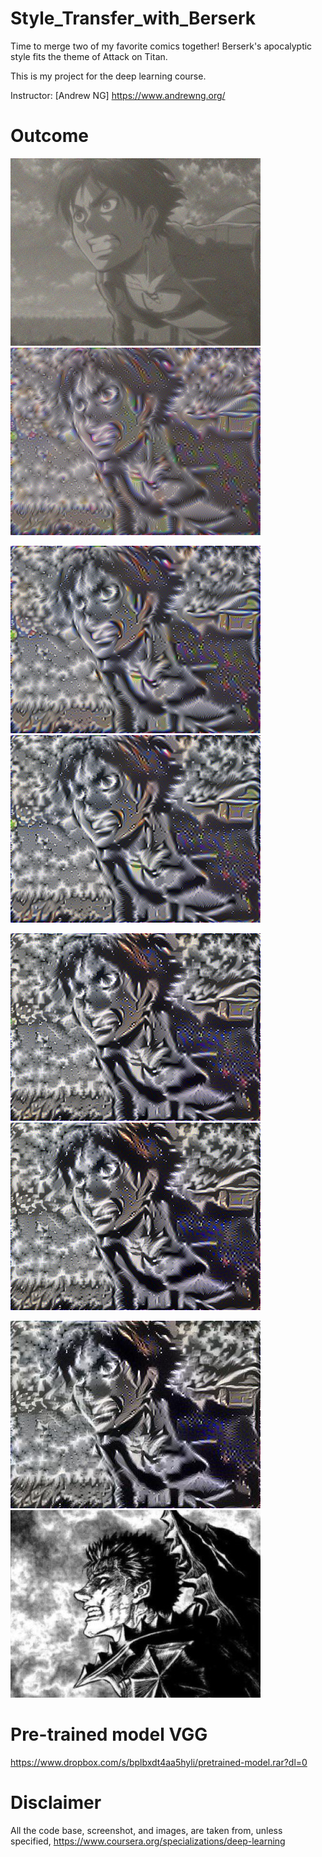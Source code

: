 # Style_Transfer_with_Berserk

Time to merge two of my favorite comics together! Berserk's apocalyptic style fits the theme of Attack on Titan.

This is my project for the deep learning course.

Instructor: [Andrew NG] https://www.andrewng.org/

# Outcome
<img src="./output/0.png" height="300" />    <img src="./output/20.png" height="300" />

<img src="./output/40.png" height="300" />    <img src="./output/60.png" height="300" />

<img src="./output/100.png" height="300" />    <img src="./output/140.png" height="300" />

<img src="./output/generated_image.jpg" height="300" />    <img src="./images/berserk.jpeg" height="300" />

# Pre-trained model VGG
https://www.dropbox.com/s/bplbxdt4aa5hyli/pretrained-model.rar?dl=0

# Disclaimer
All the code base, screenshot, and images, are taken from, unless specified, https://www.coursera.org/specializations/deep-learning
